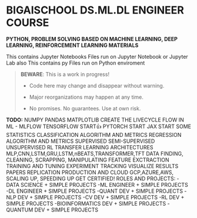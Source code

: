# BIGAISCHOOL DS.ML.DL ENGINEER COURSE

**PYTHON, PROBLEM SOLVING BASED ON MACHINE LEARNING, DEEP LEARNING, REINFORCEMENT LEARNING MATERIALS**

This contains Jupyter Notebooks Files run on Jupyter Notebook or Jupyter Lab
also
This contains py Files run on Python enviroment




> **BEWARE**: This is a work in progress!
>
> * Code here may change and disappear without warning.
>
> * Major reorganizations may happen at any time.
>
> * No promises. No guarantees. Use at own risk.

**TODO:**
NUMPY
PANDAS
MATPLOTLIB
CREATE THE LIVECYCLE FLOW IN ML - MLFLOW
TENSORFLOW START👍
PYTORCH START
JAX START
SOME STATISTICS
CLASSIFICATION ALGORITHM AND METRICS
REGRESSION ALGORITHM AND METRICS
SUPERVISED
SEMI-SUPERVISED
UNSUPERVISED
RL
TRANSFER LEARNING
ARCHITECTURES MLP,CNN,LSTM,GRU,LSTM,nBEATS,TRANSFORMER,TFT
DATA FINDING, CLEANING, SCRAPPING, MANIPULATING
FEATURE EXCTRACTION
TRAINING AND TUNING
EXPERIMENT TRACKING
VISUALIZE RESULTS
PAPERS REPLICATION
PRODUCTION AND CLOUD GCP,AZURE,AWS, SCALING UP, SPEEDING UP
GET CERTIFIED!
ROLES AND PROJECTS:
-DATA SCIENCE + SIMPLE PROJECTS
-ML ENGINEER + SIMPLE PROJECTS
-DL ENGINEER + SIMPLE PROJECTS
-QUANT DEV + SIMPLE PROJECTS
-NLP DEV + SIMPLE PROJECTS
-CV DEV + SIMPLE PROJECTS
-RL DEV + SIMPLE PROJECTS
-BIOINFORMATICS DEV + SIMPLE PROJECTS
-QUANTUM DEV + SIMPLE PROJECTS











